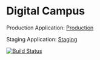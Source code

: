 Digital Campus
==============

Production Application: [Production](https://digitalcampus.herokuapp.com)

Staging Application: [Staging](https://digitalcampus-staging.herokuapp.com)

[![Build Status](https://travis-ci.org/novaroma/digitalcampus.png?branch=master)](https://travis-ci.org/novaroma/digitalcampus)
